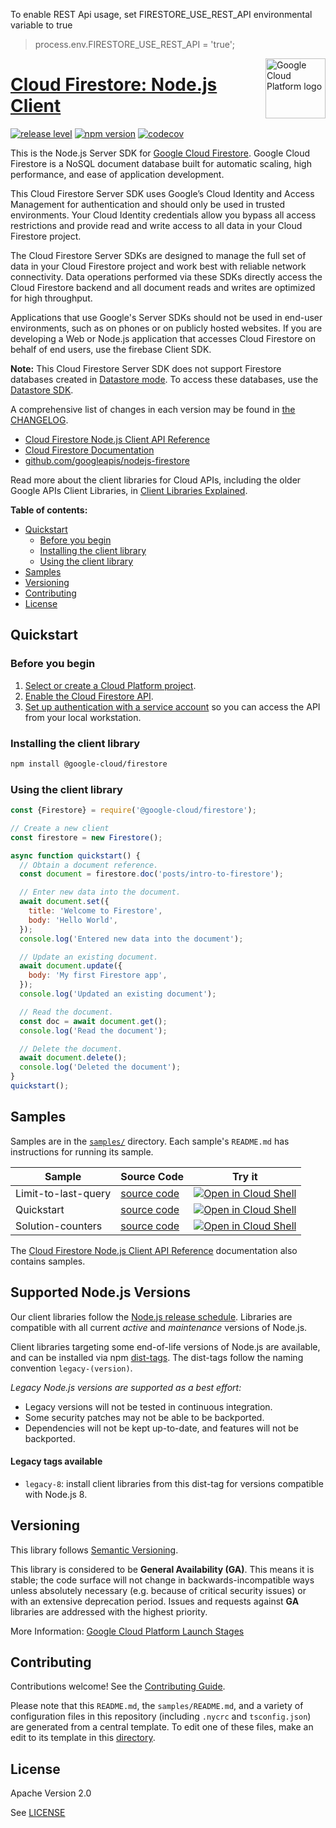 To enable REST Api usage, set FIRESTORE_USE_REST_API environmental variable to true
> process.env.FIRESTORE_USE_REST_API = 'true';

[//]: # "This README.md file is auto-generated, all changes to this file will be lost."
[//]: # "To regenerate it, use `python -m synthtool`."
<img src="https://avatars2.githubusercontent.com/u/2810941?v=3&s=96" alt="Google Cloud Platform logo" title="Google Cloud Platform" align="right" height="96" width="96"/>

# [Cloud Firestore: Node.js Client](https://github.com/googleapis/nodejs-firestore)

[![release level](https://img.shields.io/badge/release%20level-general%20availability%20%28GA%29-brightgreen.svg?style=flat)](https://cloud.google.com/terms/launch-stages)
[![npm version](https://img.shields.io/npm/v/@google-cloud/firestore.svg)](https://www.npmjs.org/package/@google-cloud/firestore)
[![codecov](https://img.shields.io/codecov/c/github/googleapis/nodejs-firestore/master.svg?style=flat)](https://codecov.io/gh/googleapis/nodejs-firestore)




This is the Node.js Server SDK for [Google Cloud Firestore](https://firebase.google.com/docs/firestore/). Google Cloud Firestore is a NoSQL document database built for automatic scaling, high performance, and ease of application development.

This Cloud Firestore Server SDK uses Google’s Cloud Identity and Access Management for authentication and should only be used in trusted environments. Your Cloud Identity credentials allow you bypass all access restrictions and provide read and write access to all data in your Cloud Firestore project.

The Cloud Firestore Server SDKs are designed to manage the full set of data in your Cloud Firestore project and work best with reliable network connectivity. Data operations performed via these SDKs directly access the Cloud Firestore backend and all document reads and writes are optimized for high throughput.

Applications that use Google&#x27;s Server SDKs should not be used in end-user environments, such as on phones or on publicly hosted websites. If you are developing a Web or Node.js application that accesses Cloud Firestore on behalf of end users, use the firebase Client SDK.

**Note:** This Cloud Firestore Server SDK does not support Firestore databases created in [Datastore mode](https://cloud.google.com/datastore/docs/firestore-or-datastore#in_datastore_mode). To access these databases, use the [Datastore SDK](https://www.npmjs.com/package/@google-cloud/datastore).


A comprehensive list of changes in each version may be found in
[the CHANGELOG](https://github.com/googleapis/nodejs-firestore/blob/master/CHANGELOG.md).

* [Cloud Firestore Node.js Client API Reference][client-docs]
* [Cloud Firestore Documentation][product-docs]
* [github.com/googleapis/nodejs-firestore](https://github.com/googleapis/nodejs-firestore)

Read more about the client libraries for Cloud APIs, including the older
Google APIs Client Libraries, in [Client Libraries Explained][explained].

[explained]: https://cloud.google.com/apis/docs/client-libraries-explained

**Table of contents:**


* [Quickstart](#quickstart)
  * [Before you begin](#before-you-begin)
  * [Installing the client library](#installing-the-client-library)
  * [Using the client library](#using-the-client-library)
* [Samples](#samples)
* [Versioning](#versioning)
* [Contributing](#contributing)
* [License](#license)

## Quickstart

### Before you begin

1.  [Select or create a Cloud Platform project][projects].
1.  [Enable the Cloud Firestore API][enable_api].
1.  [Set up authentication with a service account][auth] so you can access the
    API from your local workstation.

### Installing the client library

```bash
npm install @google-cloud/firestore
```


### Using the client library

```javascript
const {Firestore} = require('@google-cloud/firestore');

// Create a new client
const firestore = new Firestore();

async function quickstart() {
  // Obtain a document reference.
  const document = firestore.doc('posts/intro-to-firestore');

  // Enter new data into the document.
  await document.set({
    title: 'Welcome to Firestore',
    body: 'Hello World',
  });
  console.log('Entered new data into the document');

  // Update an existing document.
  await document.update({
    body: 'My first Firestore app',
  });
  console.log('Updated an existing document');

  // Read the document.
  const doc = await document.get();
  console.log('Read the document');

  // Delete the document.
  await document.delete();
  console.log('Deleted the document');
}
quickstart();

```



## Samples

Samples are in the [`samples/`](https://github.com/googleapis/nodejs-firestore/tree/master/samples) directory. Each sample's `README.md` has instructions for running its sample.

| Sample                      | Source Code                       | Try it |
| --------------------------- | --------------------------------- | ------ |
| Limit-to-last-query | [source code](https://github.com/googleapis/nodejs-firestore/blob/master/samples/limit-to-last-query.js) | [![Open in Cloud Shell][shell_img]](https://console.cloud.google.com/cloudshell/open?git_repo=https://github.com/googleapis/nodejs-firestore&page=editor&open_in_editor=samples/limit-to-last-query.js,samples/README.md) |
| Quickstart | [source code](https://github.com/googleapis/nodejs-firestore/blob/master/samples/quickstart.js) | [![Open in Cloud Shell][shell_img]](https://console.cloud.google.com/cloudshell/open?git_repo=https://github.com/googleapis/nodejs-firestore&page=editor&open_in_editor=samples/quickstart.js,samples/README.md) |
| Solution-counters | [source code](https://github.com/googleapis/nodejs-firestore/blob/master/samples/solution-counters.js) | [![Open in Cloud Shell][shell_img]](https://console.cloud.google.com/cloudshell/open?git_repo=https://github.com/googleapis/nodejs-firestore&page=editor&open_in_editor=samples/solution-counters.js,samples/README.md) |



The [Cloud Firestore Node.js Client API Reference][client-docs] documentation
also contains samples.

## Supported Node.js Versions

Our client libraries follow the [Node.js release schedule](https://nodejs.org/en/about/releases/).
Libraries are compatible with all current _active_ and _maintenance_ versions of
Node.js.

Client libraries targeting some end-of-life versions of Node.js are available, and
can be installed via npm [dist-tags](https://docs.npmjs.com/cli/dist-tag).
The dist-tags follow the naming convention `legacy-(version)`.

_Legacy Node.js versions are supported as a best effort:_

* Legacy versions will not be tested in continuous integration.
* Some security patches may not be able to be backported.
* Dependencies will not be kept up-to-date, and features will not be backported.

#### Legacy tags available

* `legacy-8`: install client libraries from this dist-tag for versions
  compatible with Node.js 8.

## Versioning

This library follows [Semantic Versioning](http://semver.org/).


This library is considered to be **General Availability (GA)**. This means it
is stable; the code surface will not change in backwards-incompatible ways
unless absolutely necessary (e.g. because of critical security issues) or with
an extensive deprecation period. Issues and requests against **GA** libraries
are addressed with the highest priority.





More Information: [Google Cloud Platform Launch Stages][launch_stages]

[launch_stages]: https://cloud.google.com/terms/launch-stages

## Contributing

Contributions welcome! See the [Contributing Guide](https://github.com/googleapis/nodejs-firestore/blob/master/CONTRIBUTING.md).

Please note that this `README.md`, the `samples/README.md`,
and a variety of configuration files in this repository (including `.nycrc` and `tsconfig.json`)
are generated from a central template. To edit one of these files, make an edit
to its template in this
[directory](https://github.com/googleapis/synthtool/tree/master/synthtool/gcp/templates/node_library).

## License

Apache Version 2.0

See [LICENSE](https://github.com/googleapis/nodejs-firestore/blob/master/LICENSE)

[client-docs]: https://googleapis.dev/nodejs/firestore/latest
[product-docs]: https://cloud.google.com/firestore
[shell_img]: https://gstatic.com/cloudssh/images/open-btn.png
[projects]: https://console.cloud.google.com/project
[billing]: https://support.google.com/cloud/answer/6293499#enable-billing
[enable_api]: https://console.cloud.google.com/flows/enableapi?apiid=firestore.googleapis.com
[auth]: https://cloud.google.com/docs/authentication/getting-started
